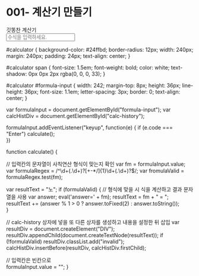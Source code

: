 # 001- 계산기 만들기
</html>
  <head>
    <link rel="stylesheet" href="style.css">
    <script defer type="text/javascript"
      src="script.js"></script>
  </head>
  <body>
    <div id="calculator">
      <span>깃똥찬 계산기</span><br>
      <input id="formula-input"
        type="text"
        placeholder="수식을 입력하세요."/>
      <div id="calc-history"></div>
    </div>
  </body>
</html>


#calculator {
  background-color: #24ffbd;
  border-radius: 12px;
  width: 240px;
  margin: 240px;
  padding: 24px;
  text-align: center;
}

#calculator span {
  font-size: 1.5em;
  font-weight: bold;
  color: white;
  text-shadow: 0px 0px 2px rgba(0, 0, 0, 33);
}

#calculator #formula-input {
  width: 242;
  margin-top: 8px;
  height: 36px;
  line-height: 36px;
  font-size: 1.1em;
  letter-spacing: 3px;
  border: 0;
  text-align: center;
}


var formulaInput = document.getElementById("formula-input");
var calcHistDiv = document.getElementById("calc-history");

formulaInput.addEventListener("keyup", function(e) {
 if (e.code === "Enter")
  calculate();   
})

function calculate() {

 // 입력칸의 문자열이 사칙연산 형식이 맞는지 확인
 var fm = formulaInput.value;
 var formulaRegex = /^\d+(.\d+)?[+\-*/]{1}\d+(.\d+)?$/;
 var fromulaValid = formulaRegex.test(fm);

 var resultText = "노";
 if (formulaValid) {
   // 형식에 맞을 시 식을 계산하고 결과 문자열을 사용
   var answer;
   eval('answer=' + fm);
   resultText = fm + " = ";
   resultText
   += (answer % 1 > 0 ? answer.toFixed(2) : answer.toString());   
 }

 // calc-history 상자에 넣을 또 다른 상자를 생성하고 내용을 설정한 뒤 삽입
 var resultDiv = document.createElement("DIV");
 resultDiv.appendChild(document.createTextNode(resultText));
 if (!formulaValid)
   resultDiv.classList.add("invalid");
 calcHistDiv.insertBefore(resultDiv, calcHistDiv.firstChild); 
 
 // 입력칸은 빈칸으로    
 formulaInput.value = "";
}
